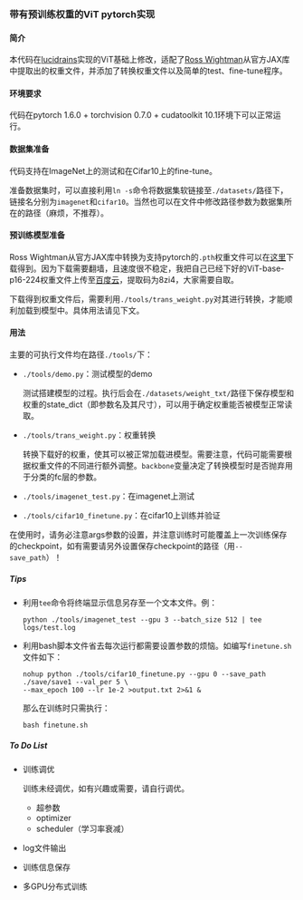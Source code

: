 ### 带有预训练权重的ViT pytorch实现



#### 简介

本代码在<a href="https://github.com/lucidrains/vit-pytorch">lucidrains</a>实现的ViT基础上修改，适配了<a href="ttps://github.com/rwightman/pytorch-image-models">Ross Wightman</a>从官方JAX库中提取出的权重文件，并添加了转换权重文件以及简单的test、fine-tune程序。



#### 环境要求

代码在pytorch 1.6.0 + torchvision 0.7.0 + cudatoolkit 10.1环境下可以正常运行。



#### 数据集准备

代码支持在ImageNet上的测试和在Cifar10上的fine-tune。

准备数据集时，可以直接利用``ln -s``命令将数据集软链接至`./datasets/`路径下，链接名分别为`imagenet`和`cifar10`。当然也可以在文件中修改路径参数为数据集所在的路径（麻烦，不推荐）。



#### 预训练模型准备

Ross Wightman从官方JAX库中转换为支持pytorch的`.pth`权重文件可以在<a href="https://github.com/rwightman/pytorch-image-models/releases/tag/v0.1-vitjx">这里</a>下载得到。因为下载需要翻墙，且速度很不稳定，我把自己已经下好的ViT-base-p16-224权重文件上传至<a href="https://pan.baidu.com/s/1vQN-J2XJ8wJ9GGtteV4PhQ">百度云</a>，提取码为8zi4，大家需要自取。

下载得到权重文件后，需要利用`./tools/trans_weight.py`对其进行转换，才能顺利加载到模型中。具体用法请见下文。



#### 用法

主要的可执行文件均在路径`./tools/`下：

- `./tools/demo.py`：测试模型的demo

  测试搭建模型的过程。执行后会在`./datasets/weight_txt/`路径下保存模型和权重的state_dict（即参数名及其尺寸），可以用于确定权重能否被模型正常读取。

- `./tools/trans_weight.py`：权重转换

  转换下载好的权重，使其可以被正常加载进模型。需要注意，代码可能需要根据权重文件的不同进行额外调整。`backbone`变量决定了转换模型时是否抛弃用于分类的fc层的参数。

- `./tools/imagenet_test.py`：在imagenet上测试

- `./tools/cifar10_finetune.py`：在cifar10上训练并验证



在使用时，请务必注意args参数的设置，并注意训练时可能覆盖上一次训练保存的checkpoint，如有需要请另外设置保存checkpoint的路径（用`--save_path`）！



##### Tips

- 利用`tee`命令将终端显示信息另存至一个文本文件。例：

  ```
  python ./tools/imagenet_test --gpu 3 --batch_size 512 | tee logs/test.log
  ```

- 利用bash脚本文件省去每次运行都需要设置参数的烦恼。如编写`finetune.sh`文件如下：

  ```
  nohup python ./tools/cifar10_finetune.py --gpu 0 --save_path ./save/save1 --val_per 5 \
  --max_epoch 100 --lr 1e-2 >output.txt 2>&1 &
  ```

  那么在训练时只需执行：

  ```
  bash finetune.sh
  ```



##### To Do List

- 训练调优

  训练未经调优，如有兴趣或需要，请自行调优。

  - 超参数
  - optimizer
  - scheduler（学习率衰减）

- log文件输出

- 训练信息保存

- 多GPU分布式训练





